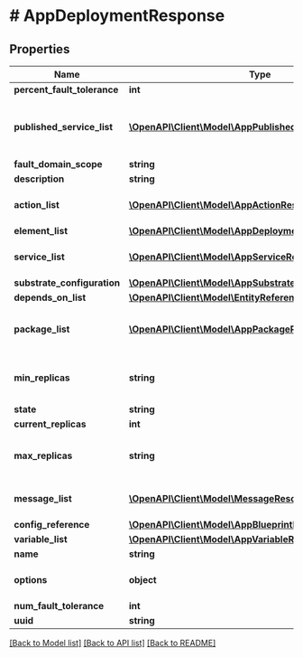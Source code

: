 # # AppDeploymentResponse

## Properties

Name | Type | Description | Notes
------------ | ------------- | ------------- | -------------
**percent_fault_tolerance** | **int** |  | [optional]
**published_service_list** | [**\OpenAPI\Client\Model\AppPublishedServiceInput[]**](AppPublishedServiceInput.md) | List of references for published services | [optional]
**fault_domain_scope** | **string** |  | [optional]
**description** | **string** |  | [optional]
**action_list** | [**\OpenAPI\Client\Model\AppActionResponse[]**](AppActionResponse.md) | List of references to action | [optional]
**element_list** | [**\OpenAPI\Client\Model\AppDeploymentElement[]**](AppDeploymentElement.md) |  |
**service_list** | [**\OpenAPI\Client\Model\AppServiceResponse[]**](AppServiceResponse.md) | List of references for services | [optional]
**substrate_configuration** | [**\OpenAPI\Client\Model\AppSubstrateResponse**](AppSubstrateResponse.md) |  |
**depends_on_list** | [**\OpenAPI\Client\Model\EntityReference[]**](EntityReference.md) |  | [optional]
**package_list** | [**\OpenAPI\Client\Model\AppPackageResponse[]**](AppPackageResponse.md) | List of references for the packages | [optional]
**min_replicas** | **string** | Minimum replicas for the deployment. | [default to '1']
**state** | **string** |  |
**current_replicas** | **int** |  |
**max_replicas** | **string** | Maximum replicas for the deployment. | [default to '1']
**message_list** | [**\OpenAPI\Client\Model\MessageResource[]**](MessageResource.md) | Message list for deployment |
**config_reference** | [**\OpenAPI\Client\Model\AppBlueprintDeploymentReference**](AppBlueprintDeploymentReference.md) |  | [optional]
**variable_list** | [**\OpenAPI\Client\Model\AppVariableResponse[]**](AppVariableResponse.md) |  | [optional]
**name** | **string** |  |
**options** | **object** | Additional deployment options | [optional]
**num_fault_tolerance** | **int** |  | [optional]
**uuid** | **string** |  |

[[Back to Model list]](../../README.md#models) [[Back to API list]](../../README.md#endpoints) [[Back to README]](../../README.md)
